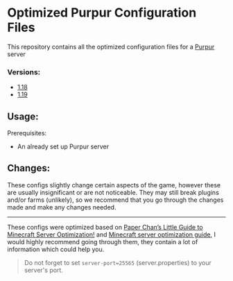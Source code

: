# Optimized Purpur Configuration Files
This repository contains all the optimized configuration files for a [Purpur](https://purpurmc.org) server

### Versions:
+ [1.18](https://github.com/Mocab/Optimized-Minecraft-server-configurations/blob/main/1.18/README.md)
+ [1.19](https://github.com/Mocab/Optimized-Minecraft-server-configurations/blob/main/1.19/README.md)

## Usage:
Prerequisites:
+ An already set up Purpur server

## Changes:
These configs slightly change certain aspects of the game, however these are usually insignificant or are not noticeable. They may still break plugins and/or farms (unlikely), so we recommend that you go through the changes made and make any changes needed.

----------------------------------------------------------------------

These configs were optimized based on [Paper Chan’s Little Guide to Minecraft Server Optimization!](https://eternity.community/index.php/paper-optimization/) and [Minecraft server optimization guide](https://github.com/YouHaveTrouble/minecraft-optimization), I would highly recommend going through them, they contain a lot of information which could help you.

> Do not forget to set `server-port=25565` (server.properties) to your server's port.

